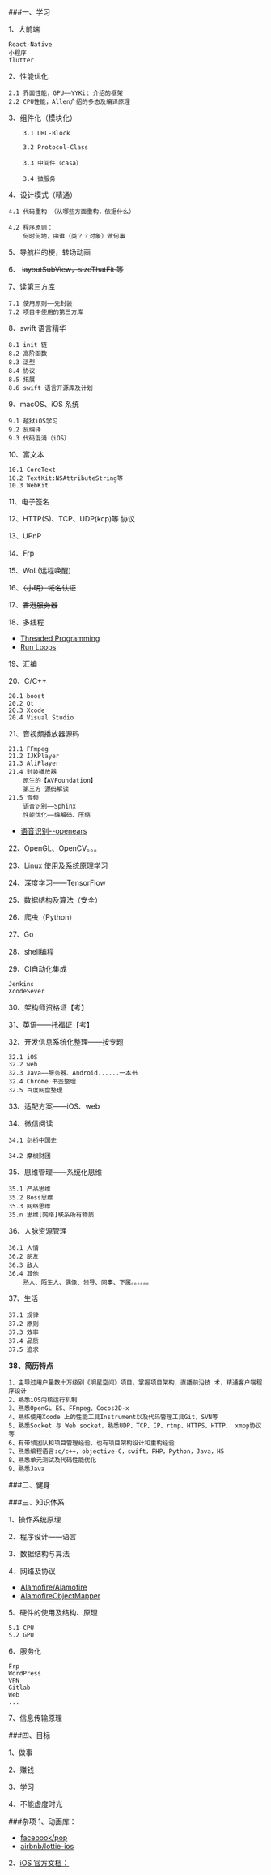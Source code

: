 ###一、学习

1、大前端

    React-Native
    小程序
    flutter

2、性能优化

    2.1 界面性能，GPU——YYKit 介绍的框架
    2.2 CPU性能，Allen介绍的多态及编译原理

3、组件化（模块化）

        3.1 URL-Block
        
        3.2 Protocol-Class
        
        3.3 中间件（casa）
        
        3.4 微服务

4、设计模式（精通）

    4.1 代码重构 （从哪些方面重构，依据什么）
    
    4.2 程序原则：
        何时何地，由谁（类？？对象）做何事

5、导航栏的梗，转场动画

6、 ~~layoutSubView，sizeThatFit 等~~

7、读第三方库

    7.1 使用原则——先封装
    7.2 项目中使用的第三方库

8、swift 语言精华

    8.1 init 链
    8.2 高阶函数
    8.3 泛型
    8.4 协议
    8.5 拓展
    8.6 swift 语言开源库及计划

9、macOS、iOS 系统

    9.1 越狱iOS学习
    9.2 反编译
    9.3 代码混淆（iOS）

10、富文本

    10.1 CoreText
    10.2 TextKit:NSAttributeString等
    10.3 WebKit

11、电子签名

12、HTTP(S)、TCP、UDP(kcp)等 协议

13、UPnP

14、Frp

15、WoL(远程唤醒)

16、~~（小明）域名认证~~

17、~~香港服务器~~

18、多线程
* [Threaded Programming ](https://developer.apple.com/library/archive/documentation/Cocoa/Conceptual/Multithreading/Introduction/Introduction.html#//apple_ref/doc/uid/10000057i)
* [Run Loops](https://developer.apple.com/library/archive/documentation/Cocoa/Conceptual/Multithreading/RunLoopManagement/RunLoopManagement.html#//apple_ref/doc/uid/10000057i-CH16)

19、汇编

20、C/C++

    20.1 boost
    20.2 Qt
    20.3 Xcode
    20.4 Visual Studio

21、音视频播放器源码

    21.1 FFmpeg
    21.2 IJKPlayer
    21.3 AliPlayer
    21.4 封装播放器
        原生的【AVFoundation】
        第三方 源码解读
    21.5 音频
        语音识别——Sphinx
        性能优化——编解码、压缩
* [语音识别--openears](https://www.politepix.com/openears/tutorial/)

22、OpenGL、OpenCV。。。

23、Linux 使用及系统原理学习

24、深度学习——TensorFlow

25、数据结构及算法（安全）

26、爬虫（Python）

27、Go

28、shell编程

29、CI自动化集成
    
    Jenkins
    XcodeSever

30、架构师资格证【考】

31、英语——托福证【考】

32、开发信息系统化整理——按专题

    32.1 iOS
    32.2 web
    32.3 Java——服务器、Android......一本书
    32.4 Chrome 书签整理
    32.5 百度网盘整理

33、适配方案——iOS、web

34、微信阅读

    34.1 剑桥中国史
    
    34.2 摩根财团

35、思维管理——系统化思维

    35.1 产品思维
    35.2 Boss思维
    35.3 网络思维
    35.n 思维[网络]联系所有物质

36、人脉资源管理
    
    36.1 人情
    36.2 朋友
    36.3 敌人
    36.4 其他
       	熟人、陌生人、偶像、领导、同事、下属。。。。。。

37、生活

    37.1 规律
    37.2 原则
    37.3 效率
    37.4 品质
    37.5 追求
    
**38、简历特点**
    
    1、主导过用户量数十万级别《明星空间》项目，掌握项目架构，直播前沿技 术，精通客户端程序设计
    2、熟悉iOS内核运行机制
    3、熟悉OpenGL ES、FFmpeg、Cocos2D-x
    4、熟练使用Xcode 上的性能工具Instrument以及代码管理工具Git，SVN等 
    5、熟悉Socket 与 Web socket，熟悉UDP、TCP、IP、rtmp、HTTPS、HTTP、 xmpp协议等
    6、有带领团队和项目管理经验，也有项目架构设计和重构经验 
    7、熟悉编程语言:c/c++，objective-C，swift，PHP，Python，Java，H5 
    8、熟悉单元测试及代码性能优化 
    9、熟悉Java

###二、健身

###三、知识体系

1、操作系统原理

2、程序设计——语言

3、数据结构与算法

4、网络及协议
* [Alamofire/Alamofire](https://github.com/Alamofire/Alamofire)
* [AlamofireObjectMapper](https://github.com/tristanhimmelman/AlamofireObjectMapper)

5、硬件的使用及结构、原理
    
    5.1 CPU
    5.2 GPU
  
6、服务化

    Frp
    WordPress
    VPN
    Gitlab
    Web
    ...

7、信息传输原理

###四、目标

1、做事

2、赚钱

3、学习

4、不能虚度时光


###杂项
1、动画库：
* [facebook/pop](https://github.com/facebook/pop)
* [airbnb/lottie-ios](https://github.com/airbnb/lottie-ios)

2、[iOS 官方文档：](https://developer.apple.com/documentation)

